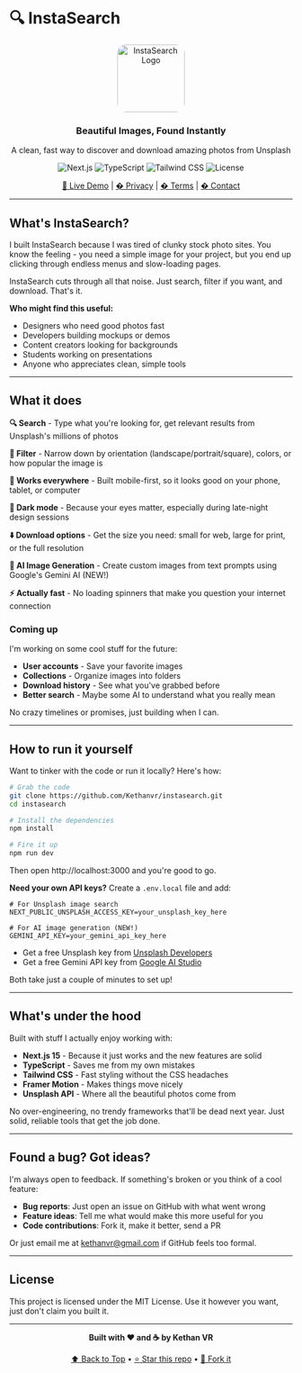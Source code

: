 # 🔍 InstaSearch

<div align="center">
  <img src="https://images.unsplash.com/photo-1611224923853-80b023f02d71?w=120&h=120&fit=crop&crop=center" alt="InstaSearch Logo" width="120" height="120" style="border-radius: 16px;">
  
  <h3>Beautiful Images, Found Instantly</h3>
  <p>A clean, fast way to discover and download amazing photos from Unsplash</p>

![Next.js](https://img.shields.io/badge/Next.js-15.3.2-black?logo=next.js&logoColor=white)
![TypeScript](https://img.shields.io/badge/TypeScript-5.0-blue?logo=typescript&logoColor=white)
![Tailwind CSS](https://img.shields.io/badge/Tailwind_CSS-v4-06B6D4?logo=tailwindcss&logoColor=white)
![License](https://img.shields.io/badge/License-MIT-green)

[🚀 Live Demo](#) | [� Privacy](./PRIVACY.md) | [� Terms](./TERMS.md) | [� Contact](./CONTACT.md)

</div>

---

## What's InstaSearch?

I built InstaSearch because I was tired of clunky stock photo sites. You know the feeling - you need a simple image for your project, but you end up clicking through endless menus and slow-loading pages.

InstaSearch cuts through all that noise. Just search, filter if you want, and download. That's it.

**Who might find this useful:**

- Designers who need good photos fast
- Developers building mockups or demos
- Content creators looking for backgrounds
- Students working on presentations
- Anyone who appreciates clean, simple tools

---

## What it does

**🔍 Search** - Type what you're looking for, get relevant results from Unsplash's millions of photos

**🎨 Filter** - Narrow down by orientation (landscape/portrait/square), colors, or how popular the image is

**📱 Works everywhere** - Built mobile-first, so it looks good on your phone, tablet, or computer

**🌙 Dark mode** - Because your eyes matter, especially during late-night design sessions

**⬇️ Download options** - Get the size you need: small for web, large for print, or the full resolution

**🤖 AI Image Generation** - Create custom images from text prompts using Google's Gemini AI (NEW!)

**⚡ Actually fast** - No loading spinners that make you question your internet connection

### Coming up

I'm working on some cool stuff for the future:

- **User accounts** - Save your favorite images
- **Collections** - Organize images into folders
- **Download history** - See what you've grabbed before
- **Better search** - Maybe some AI to understand what you really mean

No crazy timelines or promises, just building when I can.

---

## How to run it yourself

Want to tinker with the code or run it locally? Here's how:

```bash
# Grab the code
git clone https://github.com/Kethanvr/instasearch.git
cd instasearch

# Install the dependencies
npm install

# Fire it up
npm run dev
```

Then open http://localhost:3000 and you're good to go.

**Need your own API keys?** Create a `.env.local` file and add:

```
# For Unsplash image search
NEXT_PUBLIC_UNSPLASH_ACCESS_KEY=your_unsplash_key_here

# For AI image generation (NEW!)
GEMINI_API_KEY=your_gemini_api_key_here
```

- Get a free Unsplash key from [Unsplash Developers](https://unsplash.com/developers)
- Get a free Gemini API key from [Google AI Studio](https://ai.google.dev/gemini-api/docs/api-key)

Both take just a couple of minutes to set up!

---

## What's under the hood

Built with stuff I actually enjoy working with:

- **Next.js 15** - Because it just works and the new features are solid
- **TypeScript** - Saves me from my own mistakes
- **Tailwind CSS** - Fast styling without the CSS headaches
- **Framer Motion** - Makes things move nicely
- **Unsplash API** - Where all the beautiful photos come from

No over-engineering, no trendy frameworks that'll be dead next year. Just solid, reliable tools that get the job done.

---

## Found a bug? Got ideas?

I'm always open to feedback. If something's broken or you think of a cool feature:

- **Bug reports**: Just open an issue on GitHub with what went wrong
- **Feature ideas**: Tell me what would make this more useful for you
- **Code contributions**: Fork it, make it better, send a PR

Or just email me at kethanvr@gmail.com if GitHub feels too formal.

---

## License

This project is licensed under the MIT License. Use it however you want, just don't claim you built it.

---

<div align="center">
  <p><strong>Built with ❤️ and ☕ by Kethan VR</strong></p>
  <p>
    <a href="#-instasearch">⬆️ Back to Top</a> •
    <a href="https://github.com/Kethanvr/instasearch">⭐ Star this repo</a> •
    <a href="https://github.com/Kethanvr/instasearch/fork">🍴 Fork it</a>
  </p>
</div>
